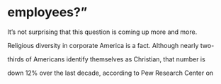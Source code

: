 # employees?”

It’s not surprising that this question is coming up more and more.

Religious diversity in corporate America is a fact. Although nearly two-

thirds of Americans identify themselves as Christian, that number is

down 12% over the last decade, according to Pew Research Center on